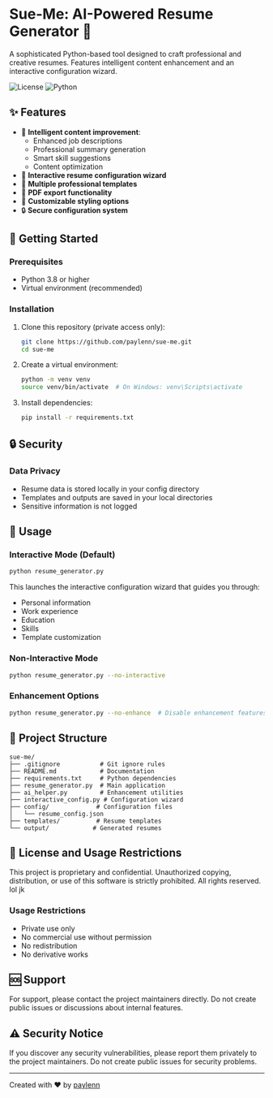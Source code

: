 # Sue-Me: AI-Powered Resume Generator 🚀

A sophisticated Python-based tool designed to craft professional and creative resumes. Features intelligent content enhancement and an interactive configuration wizard.

![License](https://img.shields.io/badge/license-Proprietary-red)
![Python](https://img.shields.io/badge/python-3.8%2B-blue)

## ✨ Features

- 🤖 **Intelligent content improvement**:
  - Enhanced job descriptions
  - Professional summary generation
  - Smart skill suggestions
  - Content optimization
- 📝 **Interactive resume configuration wizard**
- 🎨 **Multiple professional templates**
- 📄 **PDF export functionality**
- 🎯 **Customizable styling options**
- 🔒 **Secure configuration system**

## 🚀 Getting Started

### Prerequisites
- Python 3.8 or higher
- Virtual environment (recommended)

### Installation

1. Clone this repository (private access only):
   ```bash
   git clone https://github.com/paylenn/sue-me.git
   cd sue-me
   ```

2. Create a virtual environment:
   ```bash
   python -m venv venv
   source venv/bin/activate  # On Windows: venv\Scripts\activate
   ```

3. Install dependencies:
   ```bash
   pip install -r requirements.txt
   ```

## 🔒 Security

### Data Privacy
- Resume data is stored locally in your config directory
- Templates and outputs are saved in your local directories
- Sensitive information is not logged

## 📖 Usage

### Interactive Mode (Default)
```bash
python resume_generator.py
```

This launches the interactive configuration wizard that guides you through:
- Personal information
- Work experience
- Education
- Skills
- Template customization

### Non-Interactive Mode
```bash
python resume_generator.py --no-interactive
```

### Enhancement Options
```bash
python resume_generator.py --no-enhance  # Disable enhancement features
```

## 📁 Project Structure
```
sue-me/
├── .gitignore           # Git ignore rules
├── README.md            # Documentation
├── requirements.txt     # Python dependencies
├── resume_generator.py  # Main application
├── ai_helper.py         # Enhancement utilities
├── interactive_config.py # Configuration wizard
├── config/             # Configuration files
│   └── resume_config.json
├── templates/          # Resume templates
└── output/            # Generated resumes
```

## 🔐 License and Usage Restrictions

This project is proprietary and confidential. Unauthorized copying, distribution, or use of this software is strictly prohibited. All rights reserved. lol jk

### Usage Restrictions
- Private use only
- No commercial use without permission
- No redistribution
- No derivative works

## 🆘 Support

For support, please contact the project maintainers directly. Do not create public issues or discussions about internal features.

## ⚠️ Security Notice

If you discover any security vulnerabilities, please report them privately to the project maintainers. Do not create public issues for security problems.

---
Created with ❤️ by [paylenn](https://github.com/paylenn)